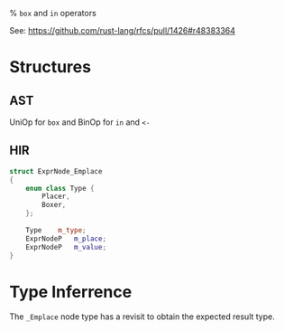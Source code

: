 % `box` and `in` operators

See: https://github.com/rust-lang/rfcs/pull/1426#r48383364

Structures
=========

AST
---

UniOp for `box` and BinOp for `in` and `<-`


HIR
---

```c++
struct ExprNode_Emplace
{
    enum class Type {
        Placer,
        Boxer,
    };
    
    Type    m_type;
    ExprNodeP   m_place;
    ExprNodeP   m_value;
}
```


Type Inferrence
===============

The `_Emplace` node type has a revisit to obtain the expected result type.

